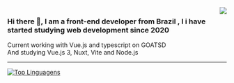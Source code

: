 
<img align='right' src="https://github-readme-stats.vercel.app/api?username=GabrielBritoP&show_icons=true&title_color=783c00&text_color=af552e&icon_color=783c00&bg_color=f8efd4&cache_seconds=2300">


###  Hi there 👋, I am a front-end developer from Brazil , I i have started studying web development since 2020


<p>

 Current working with Vue.js and typescript on GOATSD <br/>
 And studying Vue.js 3, Nuxt, Vite and Node.js

</p>
<hr>


[![Top Linguagens](https://github-readme-stats.vercel.app/api/top-langs/?username=GabrielBritoP&layout=compact&show_icons=true&title_color=783c00&text_color=af552e&icon_color=783c00&bg_color=f8efd4)](https://github.com/anuraghazra/github-readme-stats)

